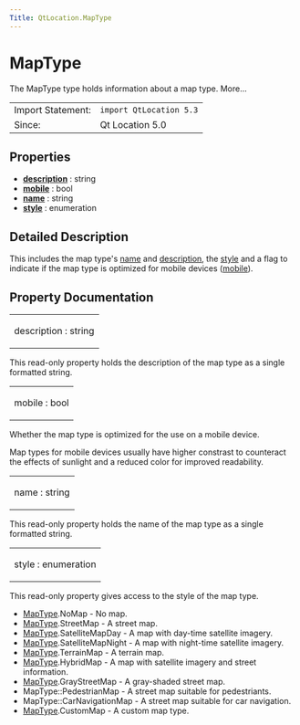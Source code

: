 ```yaml
---
Title: QtLocation.MapType
---
```

        
MapType
=======

<span class="subtitle"></span>
The MapType type holds information about a map type. More...

|                   |                         |
|-------------------|-------------------------|
| Import Statement: | `import QtLocation 5.3` |
| Since:            | Qt Location 5.0         |

<span id="properties"></span>
Properties
----------

-   ****[description](#description-prop)**** : string
-   ****[mobile](#mobile-prop)**** : bool
-   ****[name](#name-prop)**** : string
-   ****[style](#style-prop)**** : enumeration

<span id="details"></span>
Detailed Description
--------------------

This includes the map type's [name](#name-prop) and [description](#description-prop), the [style](#style-prop) and a flag to indicate if the map type is optimized for mobile devices ([mobile](#mobile-prop)).

Property Documentation
----------------------

<table>
<colgroup>
<col width="100%" />
</colgroup>
<tbody>
<tr class="odd">
<td><p><span id="description-prop"></span><span class="name">description</span> : <span class="type">string</span></p></td>
</tr>
</tbody>
</table>

This read-only property holds the description of the map type as a single formatted string.

<table>
<colgroup>
<col width="100%" />
</colgroup>
<tbody>
<tr class="odd">
<td><p><span id="mobile-prop"></span><span class="name">mobile</span> : <span class="type">bool</span></p></td>
</tr>
</tbody>
</table>

Whether the map type is optimized for the use on a mobile device.

Map types for mobile devices usually have higher constrast to counteract the effects of sunlight and a reduced color for improved readability.

<table>
<colgroup>
<col width="100%" />
</colgroup>
<tbody>
<tr class="odd">
<td><p><span id="name-prop"></span><span class="name">name</span> : <span class="type">string</span></p></td>
</tr>
</tbody>
</table>

This read-only property holds the name of the map type as a single formatted string.

<table>
<colgroup>
<col width="100%" />
</colgroup>
<tbody>
<tr class="odd">
<td><p><span id="style-prop"></span><span class="name">style</span> : <span class="type">enumeration</span></p></td>
</tr>
</tbody>
</table>

This read-only property gives access to the style of the map type.

-   [MapType](index.html).NoMap - No map.
-   [MapType](index.html).StreetMap - A street map.
-   [MapType](index.html).SatelliteMapDay - A map with day-time satellite imagery.
-   [MapType](index.html).SatelliteMapNight - A map with night-time satellite imagery.
-   [MapType](index.html).TerrainMap - A terrain map.
-   [MapType](index.html).HybridMap - A map with satellite imagery and street information.
-   [MapType](index.html).GrayStreetMap - A gray-shaded street map.
-   MapType::PedestrianMap - A street map suitable for pedestriants.
-   MapType::CarNavigationMap - A street map suitable for car navigation.
-   [MapType](index.html).CustomMap - A custom map type.

